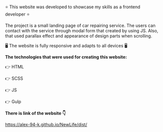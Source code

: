 ⭐️ This website was developed to showcase my skills as a frontend developer ⭐️

The project is a small landing page of car repairing service. The users can contact with the service through modal form that created by using JS. Also, that used parallax effect and appearance of design parts when scrolling.

🖥️ The website is fully responsive and adapts to all devices 🖥️

**The technologies that were used for creating this website:**

👉 HTML

👉 SCSS

👉 JS

👉 Gulp

**There is link of the website 👇**

https://alex-94-k.github.io/NewLife/dist/

